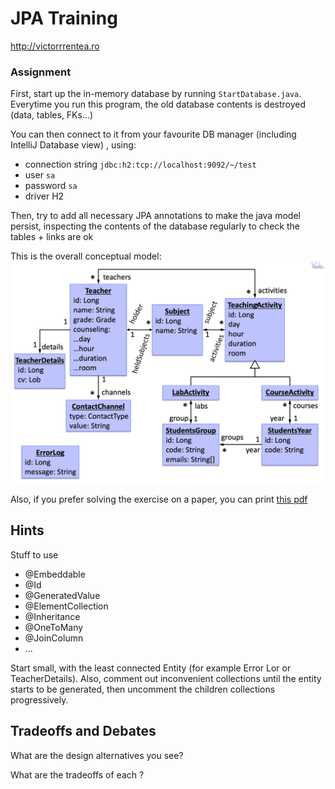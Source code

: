 # JPA Training 
http://victorrrentea.ro

### Assignment
First, start up the in-memory database by running `StartDatabase.java`.
Everytime you run this program, the old database contents is destroyed (data, tables, FKs...)

You can then connect to it from your favourite DB manager (including IntelliJ Database view)
, using:
- connection string `jdbc:h2:tcp://localhost:9092/~/test`
- user `sa`
- password `sa`
- driver H2

Then, try to add all necessary JPA annotations to make the java model persist, 
inspecting the contents of the database regularly to check the tables + links are ok

This is the overall conceptual model: 
![](conceptual-model.jpg)

Also, if you prefer solving the exercise on a paper,
you can print [this pdf](printable.pdf)

## Hints
Stuff to use
- @Embeddable
- @Id
- @GeneratedValue
- @ElementCollection
- @Inheritance
- @OneToMany
- @JoinColumn
- ...

Start small, with the least connected Entity (for example Error Lor or TeacherDetails).
Also, comment out inconvenient collections until the entity starts to be generated, then uncomment the children collections progressively.  

## Tradeoffs and Debates
What are the design alternatives you see?

What are the tradeoffs of each ?

